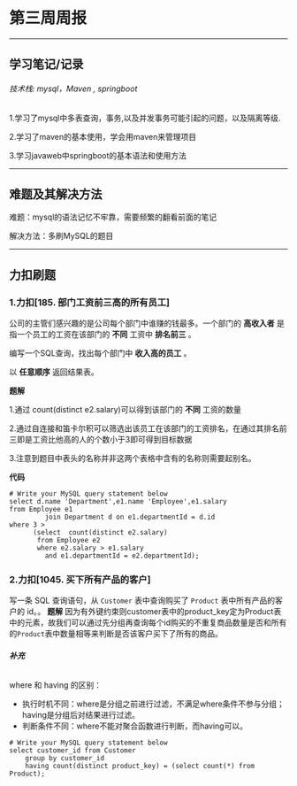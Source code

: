 # 第三周周报

------

## 学习笔记/记录

###### 技术栈:  mysql，Maven , springboot 

1.学习了mysql中多表查询，事务,以及并发事务可能引起的问题，以及隔离等级.

2.学习了maven的基本使用，学会用maven来管理项目

3.学习javaweb中springboot的基本语法和使用方法

------



## 难题及其解决方法

难题：mysql的语法记忆不牢靠，需要频繁的翻看前面的笔记

解决方法：多刷MySQL的题目

------

## 力扣刷题

### 1.力扣[185. 部门工资前三高的所有员工]

公司的主管们感兴趣的是公司每个部门中谁赚的钱最多。一个部门的 **高收入者** 是指一个员工的工资在该部门的 **不同** 工资中 **排名前三** 。

编写一个SQL查询，找出每个部门中 **收入高的员工** 。

以 **任意顺序** 返回结果表。

**题解**

1.通过 count(distinct e2.salary)可以得到该部门的 **不同** 工资的数量

2.通过自连接和笛卡尔积可以筛选出该员工在该部门的工资排名，在通过其排名前三即是工资比他高的人的个数小于3即可得到目标数据

3.注意到题目中表头的名称并非这两个表格中含有的名称则需要起别名。

**代码**

```mysql
# Write your MySQL query statement below
select d.name 'Department',e1.name 'Employee',e1.salary
from Employee e1
         join Department d on e1.departmentId = d.id
where 3 >
      (select  count(distinct e2.salary)
       from Employee e2
       where e2.salary > e1.salary
         and e1.departmentId = e2.departmentId);
```
### 2.力扣[1045. 买下所有产品的客户]
写一条 SQL 查询语句，从 `Customer` 表中查询购买了 `Product` 表中所有产品的客户的 id。。
**题解**
因为有外键约束则customer表中的product_key定为Product表中的元素，故我们可以通过先分组再查询每个id购买的不重复商品数量是否和所有的`Product`表中数量相等来判断是否该客户买下了所有的商品。

###### **补充**

where 和 having 的区别：

- 执行时机不同：where是分组之前进行过滤，不满足where条件不参与分组；having是分组后对结果进行过滤。
- 判断条件不同：where不能对聚合函数进行判断，而having可以。

```mysql
# Write your MySQL query statement below
select customer_id from Customer
    group by customer_id
    having count(distinct product_key) = (select count(*) from Product);

```